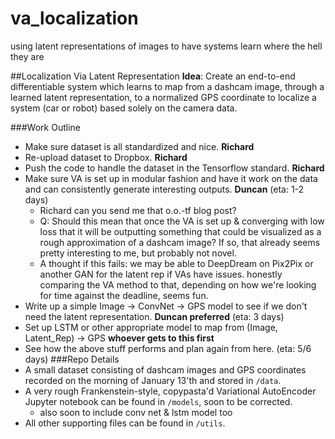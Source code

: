 # va_localization
using latent representations of images to have systems learn where the hell they are

##Localization Via Latent Representation
**Idea**: Create an end-to-end differentiable system which learns to map from a dashcam image, through a learned latent representation, to a normalized GPS coordinate to localize a system (car or robot) based solely on the camera data. 

###Work Outline
- Make sure dataset is all standardized and nice. **Richard**
- Re-upload dataset to Dropbox. **Richard**
- Push the code to handle the dataset in the Tensorflow standard. **Richard**  
- Make sure VA is set up in modular fashion and have it work on the data and can consistently generate interesting outputs. **Duncan** (eta: 1-2 days) 
	- Richard can you send me that o.o.-tf blog post?    
	- Q: Should this mean that once the VA is set up & converging with low loss that it will be outputting something that could be visualized as a rough approximation of a dashcam image? If so, that already seems pretty interesting to me, but probably not novel. 
	- A thought if this fails: we may be able to DeepDream on Pix2Pix or another GAN for the latent rep if VAs have issues. honestly comparing the VA method to that, depending on how we're looking for time against the deadline, seems fun. 
- Write up a simple Image -> ConvNet -> GPS model to see if we don't need the latent representation. **Duncan preferred** (eta: 3 days) 
- Set up LSTM or other appropriate model to map from (Image, Latent_Rep) -> GPS **whoever gets to this first**
- See how the above stuff performs and plan again from here. (eta: 5/6 days)
###Repo Details
- A small dataset consisting of dashcam images and GPS coordinates recorded on the morning of January 13'th and stored in ```/data```. 
- A very rough Frankenstein-style, copypasta'd Variational AutoEncoder Jupyter notebook can be found in ```/models```, soon to be corrected. 
	- also soon to include conv net & lstm model too
- All other supporting files can be found in ```/utils```.


